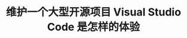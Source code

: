 ---
title: "维护一个大型开源项目 Visual Studio Code 是怎样的体验"
layout: external
channel: 知乎
external_url: https://www.zhihu.com/question/36292298/answer/160028010
category: vscode
status: publish
published: true
type: post
---